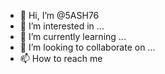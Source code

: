 - 👋 Hi, I’m @5ASH76
- 👀 I’m interested in ...
- 🌱 I’m currently learning ...
- 💞️ I’m looking to collaborate on ...
- 📫 How to reach me 
